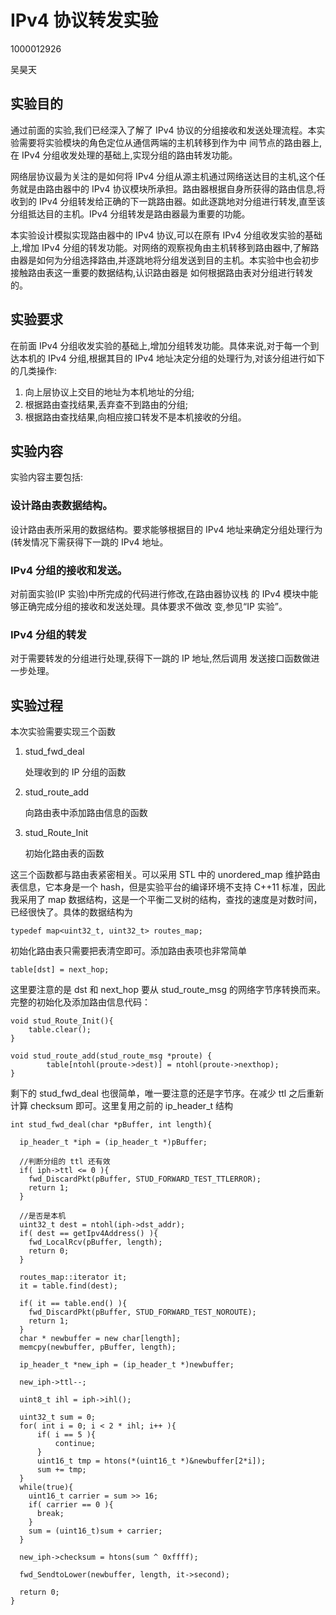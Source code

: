 # IPv4 协议转发实验

1000012926

吴昊天

## 实验目的

通过前面的实验,我们已经深入了解了 IPv4 协议的分组接收和发送处理流程。本实验需要将实验模块的角色定位从通信两端的主机转移到作为中 间节点的路由器上,在 IPv4 分组收发处理的基础上,实现分组的路由转发功能。
网络层协议最为关注的是如何将 IPv4 分组从源主机通过网络送达目的主机,这个任务就是由路由器中的 IPv4 协议模块所承担。路由器根据自身所获得的路由信息,将收到的 IPv4 分组转发给正确的下一跳路由器。如此逐跳地对分组进行转发,直至该分组抵达目的主机。IPv4 分组转发是路由器最为重要的功能。
本实验设计模拟实现路由器中的 IPv4 协议,可以在原有 IPv4 分组收发实验的基础上,增加 IPv4 分组的转发功能。对网络的观察视角由主机转移到路由器中,了解路由器是如何为分组选择路由,并逐跳地将分组发送到目的主机。本实验中也会初步接触路由表这一重要的数据结构,认识路由器是 如何根据路由表对分组进行转发的。
## 实验要求在前面 IPv4 分组收发实验的基础上,增加分组转发功能。具体来说,对于每一个到达本机的 IPv4 分组,根据其目的 IPv4 地址决定分组的处理行为,对该分组进行如下的几类操作:
1. 向上层协议上交目的地址为本机地址的分组;2. 根据路由查找结果,丢弃查不到路由的分组;3. 根据路由查找结果,向相应接口转发不是本机接收的分组。
## 实验内容
实验内容主要包括:
###  设计路由表数据结构。设计路由表所采用的数据结构。要求能够根据目的 IPv4 地址来确定分组处理行为(转发情况下需获得下一跳的 IPv4 地址。
###  IPv4 分组的接收和发送。
对前面实验(IP 实验)中所完成的代码进行修改,在路由器协议栈 的 IPv4 模块中能够正确完成分组的接收和发送处理。具体要求不做改 变,参见“IP 实验”。
###  IPv4 分组的转发
对于需要转发的分组进行处理,获得下一跳的 IP 地址,然后调用 发送接口函数做进一步处理。## 实验过程

本次实验需要实现三个函数

1. stud_fwd_deal
	
	处理收到的 IP 分组的函数
	
2. stud_route_add

	向路由表中添加路由信息的函数
	
3. stud_Route_Init

	初始化路由表的函数
	
这三个函数都与路由表紧密相关。可以采用 STL 中的 unordered_map 维护路由表信息，它本身是一个 hash，但是实验平台的编译环境不支持 C++11 标准，因此我采用了 map 数据结构，这是一个平衡二叉树的结构，查找的速度是对数时间，已经很快了。具体的数据结构为

	typedef map<uint32_t, uint32_t> routes_map;
	
初始化路由表只需要把表清空即可。添加路由表项也非常简单

	table[dst] = next_hop;
	
这里要注意的是 dst 和 next_hop 要从 stud_route_msg 的网络字节序转换而来。完整的初始化及添加路由信息代码：

	void stud_Route_Init(){
        table.clear();
	}
	
	void stud_route_add(stud_route_msg *proute) {
	        table[ntohl(proute->dest)] = ntohl(proute->nexthop);
	}

剩下的 stud_fwd_deal 也很简单，唯一要注意的还是字节序。在减少 ttl 之后重新计算 checksum 即可。这里复用之前的 ip_header_t 结构

	int stud_fwd_deal(char *pBuffer, int length){

	  ip_header_t *iph = (ip_header_t *)pBuffer;
	  
	  //判断分组的 ttl 还有效
	  if( iph->ttl <= 0 ){
	    fwd_DiscardPkt(pBuffer, STUD_FORWARD_TEST_TTLERROR);
	    return 1;
	  }
	
	  //是否是本机
	  uint32_t dest = ntohl(iph->dst_addr);
	  if( dest == getIpv4Address() ){
	    fwd_LocalRcv(pBuffer, length);
	    return 0;
	  }
	
	  routes_map::iterator it;
	  it = table.find(dest);
	
	  if( it == table.end() ){
	    fwd_DiscardPkt(pBuffer, STUD_FORWARD_TEST_NOROUTE);
	    return 1;
	  }
	  char * newbuffer = new char[length];
	  memcpy(newbuffer, pBuffer, length);
	
	  ip_header_t *new_iph = (ip_header_t *)newbuffer;
	
	  new_iph->ttl--;
	
	  uint8_t ihl = iph->ihl();
	
	  uint32_t sum = 0;
	  for( int i = 0; i < 2 * ihl; i++ ){
	      if( i == 5 ){
	          continue;
	      }
	      uint16_t tmp = htons(*(uint16_t *)&newbuffer[2*i]);
	      sum += tmp;
	  }
	  while(true){
	    uint16_t carrier = sum >> 16;
	    if( carrier == 0 ){
	      break;
	    }
	    sum = (uint16_t)sum + carrier;
	  }
	
	  new_iph->checksum = htons(sum ^ 0xffff);
	
	  fwd_SendtoLower(newbuffer, length, it->second);
	
	  return 0;
	}
	
